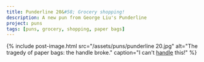 ```yaml
---
title: Punderline 20&#58; Grocery shopping!
description: A new pun from George Liu's Punderline
project: puns
tags: [puns, grocery, shopping, paper bags]
---
```

{% include post-image.html 
    src="/assets/puns/punderline 20.jpg"
    alt="The tragedy of paper bags: the handle broke."
    caption="I can't <u>handle</u> this!"
    %}